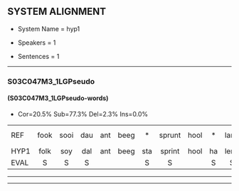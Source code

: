 
## SYSTEM ALIGNMENT

- System Name = hyp1

- Speakers = 1

- Sentences = 1

---

### S03C047M3_1LGPseudo

#### (S03C047M3_1LGPseudo-words)

- Cor=20.5%	Sub=77.3%	Del=2.3%	Ins=0.0%

|  |  |  |  |  |  |  |  |  |  |  |  |  |  |  |  |  |  |  |  |  |  |  |  |  |  |  |  |  |  |  |  |  |  |  |  |  |  |  |  |  |  |  |  |  |
|:--- |:---:|:---:|:---:|:---:|:---:|:---:|:---:|:---:|:---:|:---:|:---:|:---:|:---:|:---:|:---:|:---:|:---:|:---:|:---:|:---:|:---:|:---:|:---:|:---:|:---:|:---:|:---:|:---:|:---:|:---:|:---:|:---:|:---:|:---:|:---:|:---:|:---:|:---:|:---:|:---:|:---:|:---:|:---:|:---:|
| REF | fook | sooi | dau | ant | beeg | * | sprunt | hool | * | larst | vout*(fout) | zwoei | fam | rachts | vaap | sprieuw | keng | swoers | doer | plirt | jien | * | blard | guul | hoekt | neeuw | noork | vid | zans | leum | haans | spaai | sjalt | heik | sank | roen | frijk | eem | schard | grek | dron | snaaf | stuid | * |
| HYP1 | folk | soy | dal | ant | beeg | sta | sprint | hool | ha | lerst | fout | zo | fan | racht | fap | spriel | keng | swoers | doer | kleert | e | hier | blert | g | hoekt | leew | lort | vit | sans | lun | hans | spay | sialt | herk | sank | roei | freik | één | schert | grek |  | droom | slaf | kat |
| EVAL | S | S | S |  |  | S | S |  | S | S | S | S | S | S | S | S |  |  |  | S | S | S | S | S |  | S | S | S | S | S | S | S | S | S |  | S | S | S | S |  | D | S | S | S |
---

---
